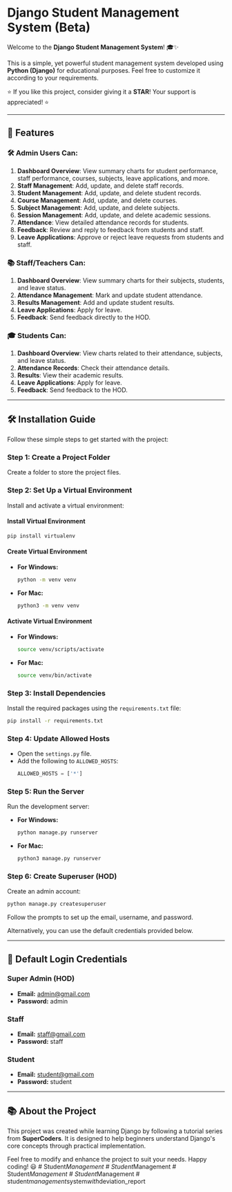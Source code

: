 # Django Student Management System (Beta)
Welcome to the **Django Student Management System**! 🎓✨

This is a simple, yet powerful student management system developed using **Python (Django)** for educational purposes. Feel free to customize it according to your requirements.

⭐️ If you like this project, consider giving it a **STAR**! Your support is appreciated! ⭐️

---

## 🚀 Features

### 🛠️ Admin Users Can:
1. **Dashboard Overview**: View summary charts for student performance, staff performance, courses, subjects, leave applications, and more.
2. **Staff Management**: Add, update, and delete staff records.
3. **Student Management**: Add, update, and delete student records.
4. **Course Management**: Add, update, and delete courses.
5. **Subject Management**: Add, update, and delete subjects.
6. **Session Management**: Add, update, and delete academic sessions.
7. **Attendance**: View detailed attendance records for students.
8. **Feedback**: Review and reply to feedback from students and staff.
9. **Leave Applications**: Approve or reject leave requests from students and staff.

### 📚 Staff/Teachers Can:
1. **Dashboard Overview**: View summary charts for their subjects, students, and leave status.
2. **Attendance Management**: Mark and update student attendance.
3. **Results Management**: Add and update student results.
4. **Leave Applications**: Apply for leave.
5. **Feedback**: Send feedback directly to the HOD.

### 🎓 Students Can:
1. **Dashboard Overview**: View charts related to their attendance, subjects, and leave status.
2. **Attendance Records**: Check their attendance details.
3. **Results**: View their academic results.
4. **Leave Applications**: Apply for leave.
5. **Feedback**: Send feedback to the HOD.

---

## 🛠️ Installation Guide

Follow these simple steps to get started with the project:

### Step 1: Create a Project Folder
Create a folder to store the project files.

### Step 2: Set Up a Virtual Environment
Install and activate a virtual environment:

#### Install Virtual Environment
```bash
pip install virtualenv
```

#### Create Virtual Environment
- **For Windows:**
  ```bash
  python -m venv venv
  ```
- **For Mac:**
  ```bash
  python3 -m venv venv
  ```

#### Activate Virtual Environment
- **For Windows:**
  ```bash
  source venv/scripts/activate
  ```
- **For Mac:**
  ```bash
  source venv/bin/activate
  ```

### Step 3: Install Dependencies
Install the required packages using the `requirements.txt` file:
```bash
pip install -r requirements.txt
```

### Step 4: Update Allowed Hosts
- Open the `settings.py` file.
- Add the following to `ALLOWED_HOSTS`:
  ```python
  ALLOWED_HOSTS = ['*']
  ```

### Step 5: Run the Server
Run the development server:
- **For Windows:**
  ```bash
  python manage.py runserver
  ```
- **For Mac:**
  ```bash
  python3 manage.py runserver
  ```

### Step 6: Create Superuser (HOD)
Create an admin account:
```bash
python manage.py createsuperuser
```
Follow the prompts to set up the email, username, and password.

Alternatively, you can use the default credentials provided below.

---

## 🔑 Default Login Credentials

### Super Admin (HOD)
- **Email:** admin@gmail.com
- **Password:** admin

### Staff
- **Email:** staff@gmail.com
- **Password:** staff

### Student
- **Email:** student@gmail.com
- **Password:** student

---

## 📚 About the Project
This project was created while learning Django by following a tutorial series from **SuperCoders**. It is designed to help beginners understand Django's core concepts through practical implementation.

Feel free to modify and enhance the project to suit your needs. Happy coding! 😃
#   S t u d e n t _ M a n a g e m e n t  
 #   S t u d e n t _ M a n a g e m e n t  
 #   S t u d e n t _ M a n a g e m e n t  
 #   S t u d e n t _ M a n a g e m e n t  
 #   s t u d e n t _ m a n a g e m e n t _ s y s t e m _ w i t h _ d e v i a t i o n _ r e p o r t  
 
